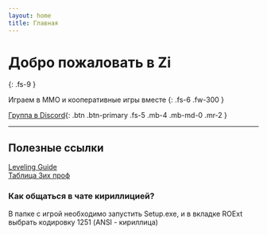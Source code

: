 ```yaml
---
layout: home
title: Главная
---
```


# Добро пожаловать в Zi
{: .fs-9 }

Играем в ММО и кооперативные игры вместе 
{: .fs-6 .fw-300 }

[Группа в Discord](http://discord.lpk.one){: .btn .btn-primary .fs-5 .mb-4 .mb-md-0 .mr-2 }

---
## Полезные ссылки
[Leveling Guide](https://www.asgardlegend.com/wiki/index.php/Leveling_Guide)  
[Таблица 3их проф](https://docs.google.com/spreadsheets/d/1OmQE-boXf21C0RhKFlTc5TIguWhZtbuewmAtyh07QKU/edit#gid=691235007)

### Как общаться в чате кириллицией?
В папке с игрой необходимо запустить Setup.exe, и в вкладке ROExt выбрать кодировку 1251 (ANSI - кириллица)
